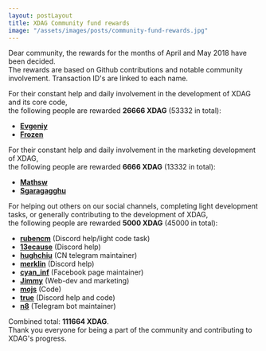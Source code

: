 ```yaml
---
layout: postLayout
title: XDAG Community fund rewards
image: "/assets/images/posts/community-fund-rewards.jpg"
---
```


Dear community, the rewards for the months of April and May 2018 have been decided.  
The rewards are based on Github contributions and notable community involvement. Transaction ID's are linked to each name.

For their constant help and daily involvement in the development of XDAG and its core code,  
the following people are rewarded **26666 XDAG** (53332 in total):
* [**Evgeniy**](https://explorer.xdag.io/block/keOYcyjmwD3bWM8ARXBgUTMJeFLQb/iz)
* [**Frozen**](https://explorer.xdag.io/block/xkBXJSmEfbxm8xsS4WKO9aPHHoYU2lQS)

For their constant help and daily involvement in the marketing development of XDAG,  
the following people are rewarded **6666 XDAG** (13332 in total):
* [**Mathsw**](https://explorer.xdag.io/block/gxCc0+JRuhUjFnioDE7KXRGP8FrH3kq4)
* [**Sgaragagghu**](https://explorer.xdag.io/block/H67JnIa0dwgSQwF/On5LrQv3CyfYbF6K)

For helping out others on our social channels, completing light development tasks, or generally contributing to the development of XDAG,  
the following people are rewarded **5000 XDAG** (45000 in total):
* [**rubencm**]() (Discord help/light code task)
* [**13ecause**](https://explorer.xdag.io/block/PEVFuTJj4n7cDovCXvVYeygsdb78NA1F) (Discord help)
* [**hughchiu**]() (CN telegram maintainer)
* [**merklin**](https://explorer.xdag.io/block/ztVr682SOxy7dfkmxEaPS1GK18T3c159) (Discord help)
* [**cyan_inf**](https://explorer.xdag.io/block/fNdmf8tDPaVhbf1tKyWjflOH4niw9dr+) (Facebook page maintainer)
* [**Jimmy**]() (Web-dev and marketing)
* [**mojs**](https://explorer.xdag.io/block/Xoon/8T23MiGUPVKnycSTps7fWQKbBC3) (Code)
* [**true**](https://explorer.xdag.io/block/8kV+d9nxoEmo1aLPUOHyxemCg9MY3W1X) (Discord help and code)
* [**n8**](https://explorer.xdag.io/block/VXaRH3L1cCPCUQDqBunXS8bzr+qlUPzJ) (Telegram bot maintainer)

Combined total: **111664 XDAG**.  
Thank you everyone for being a part of the community and contributing to XDAG's progress.